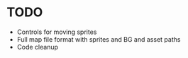 # TODO
* Controls for moving sprites
* Full map file format with sprites and BG and asset paths
* Code cleanup
